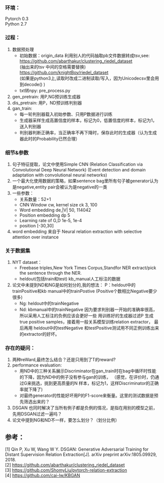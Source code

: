 ### 环境：
Pytorch 0.3   
Python 2.7

### 过程：
1. 数据预处理
    - 初始数据：origin_data
        利用别人的代码抽取pb文件数据转成tsv,see:
        https://github.com/abarthakur/clustering_riedel_dataset  
        (抽出来的tsv 中间的空格需要替换)
        https://github.com/knightBoy/riedel_dataset  
        (如果是python3上,读取时改成二进制读取/写入，因为Unicodecsv里会用到decode() )
    - txt转npy: pre_process.py
2. gen_pretrain: 用P,NG预训练生成器
3. dis_pretrain: 用P，ND预训练判别器
4. gan_train:
    - 每一轮判别器载入初始参数、只用P数据进行训练
    - 生成器采样生成高置信度的样本，标记为0，低置信度的样本，标记为1，送入判别器
    - 判别器判断正确率，当正确率不再下降时，保存此时的生成器（认为生成器此时的Probability已然合理）

### 细节&参数
1. 句子特征提取，论文中使用Simple CNN
(Relation Classification via Convolutional Deep Neural Network)
(Event detection and domain adaptation with convolutional neural networks)
2. 一个最大化使用数据的策略，如果sentence bag里所有句子被generator认为是negative,entity pair会被认为是negative的一类
3. 一些参数：
    - 关系数量：52+1
    - CNN Window cw, kernel size ck 3, 100
    - Word embedding de,|V| 50, 114042
    - Position embedding dp 5
    - Learning rate of G,D 1e-5, 1e-4
    - position [-30,30]
4. word embedding 来自于 Neural relation extraction with selective attention over instance

### 关于数据集
1. NYT dataset：
    - Freebase triples,New York Times Corpus,Standfor NER extract/pick the sentence through the NER.
    - heldout(包括train和test) kb_manual人工标注的数据
2. 论文中未提到ND和NG是如何划分的,我的想法：
P：heldout中的trainPositive和kb manual中的trainPostive (Positive个数相比Negative要少很多)
    - Ng: heldout中的trainNegative
    - Nd: kbmanual中的trainNegative 因为要求判别器一开始的准确率很高，所以采用人工标注的负例应该会更好一些
用训练好的生成器过滤P 生成true positive samples，接着用一般关系模型训练relation extractor，
最后再用 heldout中的testNegative 和testPositive测试用不同正例训练出来的extractor的好坏。


### 存在的疑问：
1. 两种reWard,最终怎么结合？还是只用到了T的reward?
2. performance evaluation:
    - 用ND中的三种关系展示Discriminator在gan_train时在bag中循环时性能的下降，因为ND中的例子没有参与gan的训练，
      （感觉，在评价时，仍通过G来挑选，挑到更高质量的N 样本，标记为1，这样Discriminator的正确率就下降了)
    - 对最终generator的性能好坏用P的F1-score来衡量。这里的测试数据是预先筛选出来的？
3. DSGAN 也同时解决了当所有例子都是负例的情况，是指在用别的模型之前，先用DSGAN过滤一遍吗？
4. 论文中提到NG和ND不一样，要怎么划分？（划分比例）

## 参考：
[1] Qin P, Xu W, Wang W Y. DSGAN: Generative Adversarial Training for Distant Supervision Relation Extraction[J]. arXiv preprint arXiv:1805.09929, 2018.   
[2] https://github.com/abarthakur/clustering_riedel_dataset  
[3] https://github.com/ShomyLiu/pytorch-relation-extraction  
[4] https://github.com/cai-lw/KBGAN  
